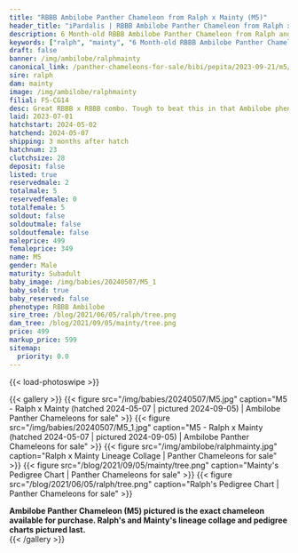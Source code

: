 ```yaml
---
title: "RBBB Ambilobe Panther Chameleon from Ralph x Mainty (M5)"
header_title: "iPardalis | RBBB Ambilobe Panther Chameleon from Ralph x Mainty | M5"
description: 6 Month-old RBBB Ambilobe Panther Chameleon from Ralph and Mainty. Great RBBB x RBBB combo. Tough to beat this in that Ambilobe phenotype. NA We've included sire and dam dendrograms if available, but you can view our Ralph or Mainty breeder pages for more information.
keywords: ["ralph", "mainty", "6 Month-old RBBB Ambilobe Panther Chameleon", "baby chameleons for sale", "buy panther chameleon", "panther for sale", "ambilobe panther chameleons for sale", "ambilobe panther chameleon for sale"]
draft: false
banner: /img/ambilobe/ralphmainty
canonical_link: /panther-chameleons-for-sale/bibi/pepita/2023-09-21/m5/
sire: ralph
dam: mainty
image: /img/ambilobe/ralphmainty
filial: F5-CG14
desc: Great RBBB x RBBB combo. Tough to beat this in that Ambilobe phenotype.
laid: 2023-07-01
hatchstart: 2024-05-02
hatchend: 2024-05-07
shipping: 3 months after hatch
hatchnum: 23
clutchsize: 28
deposit: false
listed: true
reservedmale: 2
totalmale: 5
reservedfemale: 0
totalfemale: 5
soldout: false
soldoutmale: false
soldoutfemale: false
maleprice: 499
femaleprice: 349
name: M5
gender: Male
maturity: Subadult
baby_image: /img/babies/20240507/M5_1
baby_sold: true
baby_reserved: false
phenotype: RBBB Ambilobe
sire_tree: /blog/2021/06/05/ralph/tree.png
dam_tree: /blog/2021/09/05/mainty/tree.png
price: 499
markup_price: 599
sitemap: 
  priority: 0.0
---
```


{{< load-photoswipe >}}

{{< gallery >}}
  {{< figure src="/img/babies/20240507/M5.jpg" caption="M5 - Ralph x Mainty (hatched 2024-05-07 | pictured 2024-09-05) | Ambilobe Panther Chameleons for sale" >}}
  {{< figure src="/img/babies/20240507/M5_1.jpg" caption="M5 - Ralph x Mainty (hatched 2024-05-07 | pictured 2024-09-05) | Ambilobe Panther Chameleons for sale" >}}
  {{< figure src="/img/ambilobe/ralphmainty.jpg" caption="Ralph x Mainty Lineage Collage | Panther Chameleons for sale" >}}
  {{< figure src="/blog/2021/09/05/mainty/tree.png" caption="Mainty's Pedigree Chart | Panther Chameleons for sale" >}}
  {{< figure src="/blog/2021/06/05/ralph/tree.png" caption="Ralph's Pedigree Chart | Panther Chameleons for sale" >}}
  <figcaption itemprop="description"><strong>Ambilobe Panther Chameleon (M5) pictured is the exact chameleon available for purchase. Ralph's and Mainty's lineage collage and pedigree charts pictured last.</strong></figcaption>
{{< /gallery >}}
